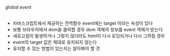 ###### global event
- 자바스크립트에서 제공하는 전역함수 event에는 target 이라는 속성이 있다
- 보통 브라우저에서 dom을 클릭할 경우 dom 객체의 정보를 event 객체가 받는다
- 새로고침이 발생하거나 그렇지 않더라도 html이 다시 로딩되거나 다시 그려질 경우
- event의 target 값은 제대로 유지되지 않는다
- 유지할 수 있는 방법이 있는지는 알아봐야 할 것
